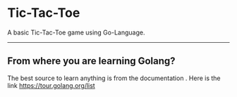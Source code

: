# Tic-Tac-Toe
A basic Tic-Tac-Toe game using Go-Language.

---

## From where you are learning Golang?
The best source to learn anything is from the documentation . 
Here is the link https://tour.golang.org/list
